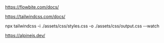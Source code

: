 https://flowbite.com/docs/

https://tailwindcss.com/docs/

npx tailwindcss -i ./assets/css/styles.css -o ./assets/css/output.css --watch

https://alpinejs.dev/